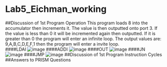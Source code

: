 Lab5_Eichman_working
====================
##Discussion of 1st Program Operation
This program loads 8 into the accumulator then increments it. The value is then outputted onto port 3. If the value is less than 0 it will be incremented again then outputted. If it is greater than 0 the program will enter an infinite loop. The output values are: 9,A,B,C,D,E,F,1 then the program will enter a invite loop.  
####LDAI
![image](https://raw.githubusercontent.com/DanielEichman/Lab5_Eichman_working/master/LDAI.JPG)
####ADDI
![image](https://raw.githubusercontent.com/DanielEichman/Lab5_Eichman_working/master/ADDI.JPG)
####OUT
![image](https://raw.githubusercontent.com/DanielEichman/Lab5_Eichman_working/master/OUT.JPG)
####JN
![image](https://raw.githubusercontent.com/DanielEichman/Lab5_Eichman_working/master/JN.JPG)
####JMP
![image](https://raw.githubusercontent.com/DanielEichman/Lab5_Eichman_working/master/JMP.JPG)
##Discussion of 1st Program Instruction Cycles	
##Answers to PRISM Questions
